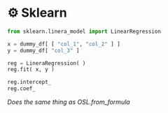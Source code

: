 # ⚙ Sklearn

```python
from sklearn.linera_model import LinearRegression

x = dummy_df[ [ "col_1", "col_2" ] ]
y = dummy_df[ "col_3" ]

reg = LineraRegression( )
reg.fit( x, y )

reg.intercept_
reg.coef_
```

_Does the same thing as OSL.from\_formula_
